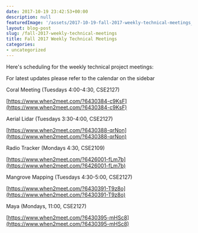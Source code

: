 ```yaml
---
date: 2017-10-19 23:42:53+00:00
description: null
featuredImage: '/assets/2017-10-19-fall-2017-weekly-technical-meetings_weekly_meeting.jpg'
layout: blog-post
slug: /fall-2017-weekly-technical-meetings
title: Fall 2017 Weekly Technical Meetings
categories:
- uncategorized
---
```


Here's scheduling for the weekly technical project meetings:




For latest updates please refer to the calendar on the sidebar






Coral Meeting (Tuesdays 4:00-4:30, CSE2127)


[https://www.when2meet.com/?6430384-c9KsF](https://www.when2meet.com/?6430384-c9KsF)







Aerial Lidar (Tuesdays 3:30-4:00, CSE2127)




[https://www.when2meet.com/?6430388-qrNon](https://www.when2meet.com/?6430388-qrNon)







Radio Tracker (Mondays 4:30, CSE2109)




[https://www.when2meet.com/?6426001-fLm7b](https://www.when2meet.com/?6426001-fLm7b)







Mangrove Mapping (Tuesdays 4:30-5:00, CSE2127)




[https://www.when2meet.com/?6430391-T9z8o](https://www.when2meet.com/?6430391-T9z8o)







Maya (Mondays, 11:00, CSE2127)




[https://www.when2meet.com/?6430395-mHSc8](https://www.when2meet.com/?6430395-mHSc8)



